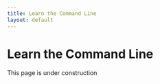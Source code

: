```yaml
---
title: Learn the Command Line 
layout: default
--- 
```


# Learn the Command Line 

This page is under construction
